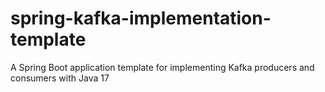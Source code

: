 # spring-kafka-implementation-template
A Spring Boot application template for implementing Kafka producers and consumers with Java 17
